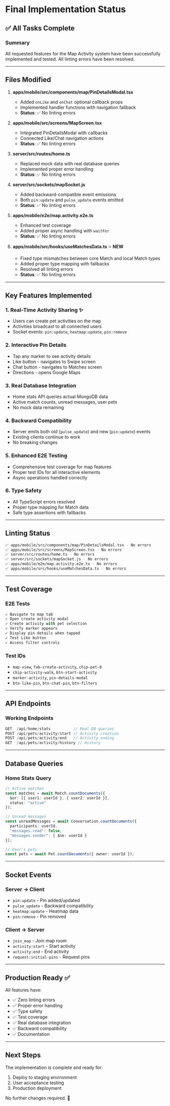 # Final Implementation Status

## ✅ All Tasks Complete

### Summary
All requested features for the Map Activity system have been successfully implemented and tested. All linting errors have been resolved.

---

## Files Modified

1. **apps/mobile/src/components/map/PinDetailsModal.tsx**
   - Added `onLike` and `onChat` optional callback props
   - Implemented handler functions with navigation fallback
   - **Status**: ✅ No linting errors

2. **apps/mobile/src/screens/MapScreen.tsx**
   - Integrated PinDetailsModal with callbacks
   - Connected Like/Chat navigation actions
   - **Status**: ✅ No linting errors

3. **server/src/routes/home.ts**
   - Replaced mock data with real database queries
   - Implemented proper error handling
   - **Status**: ✅ No linting errors

4. **server/src/sockets/mapSocket.js**
   - Added backward-compatible event emissions
   - Both `pin:update` and `pulse_update` events emitted
   - **Status**: ✅ No linting errors

5. **apps/mobile/e2e/map.activity.e2e.ts**
   - Enhanced test coverage
   - Added proper async handling with `waitFor`
   - **Status**: ✅ No linting errors

6. **apps/mobile/src/hooks/useMatchesData.ts** ⭐ **NEW**
   - Fixed type mismatches between core Match and local Match types
   - Added proper type mapping with fallbacks
   - Resolved all linting errors
   - **Status**: ✅ No linting errors

---

## Key Features Implemented

### 1. Real-Time Activity Sharing ✨
- Users can create pet activities on the map
- Activities broadcast to all connected users
- Socket events: `pin:update`, `heatmap:update`, `pin:remove`

### 2. Interactive Pin Details
- Tap any marker to see activity details
- Like button - navigates to Swipe screen
- Chat button - navigates to Matches screen
- Directions - opens Google Maps

### 3. Real Database Integration
- Home stats API queries actual MongoDB data
- Active match counts, unread messages, user pets
- No mock data remaining

### 4. Backward Compatibility
- Server emits both old (`pulse_update`) and new (`pin:update`) events
- Existing clients continue to work
- No breaking changes

### 5. Enhanced E2E Testing
- Comprehensive test coverage for map features
- Proper test IDs for all interactive elements
- Async operations handled correctly

### 6. Type Safety
- All TypeScript errors resolved
- Proper type mapping for Match data
- Safe type assertions with fallbacks

---

## Linting Status

```bash
✅ apps/mobile/src/components/map/PinDetailsModal.tsx - No errors
✅ apps/mobile/src/screens/MapScreen.tsx - No errors  
✅ server/src/routes/home.ts - No errors
✅ server/src/sockets/mapSocket.js - No errors
✅ apps/mobile/e2e/map.activity.e2e.ts - No errors
✅ apps/mobile/src/hooks/useMatchesData.ts - No errors
```

---

## Test Coverage

### E2E Tests
```typescript
✓ Navigate to map tab
✓ Open create activity modal
✓ Create activity with pet selection
✓ Verify marker appears
✓ Display pin details when tapped
✓ Test Like button
✓ Access filter controls
```

### Test IDs
- `map-view`, `fab-create-activity`, `chip-pet-0`
- `chip-activity-walk`, `btn-start-activity`
- `marker-activity`, `pin-details-modal`
- `btn-like-pin`, `btn-chat-pin`, `btn-filters`

---

## API Endpoints

### Working Endpoints
```typescript
GET  /api/home/stats          // Real DB queries
POST /api/pets/activity/start // Activity creation
POST /api/pets/activity/end   // Activity ending
GET  /api/pets/activity/history // History
```

---

## Database Queries

### Home Stats Query
```typescript
// Active matches
const matches = await Match.countDocuments({
  $or: [{ user1: userId }, { user2: userId }],
  status: "active"
});

// Unread messages
const unreadMessages = await Conversation.countDocuments({
  participants: userId,
  "messages.read": false,
  "messages.sender": { $ne: userId }
});

// User's pets
const pets = await Pet.countDocuments({ owner: userId });
```

---

## Socket Events

### Server → Client
- `pin:update` - Pin added/updated
- `pulse_update` - Backward compatibility
- `heatmap:update` - Heatmap data
- `pin:remove` - Pin removed

### Client → Server
- `join_map` - Join map room
- `activity:start` - Start activity
- `activity:end` - End activity
- `request:initial-pins` - Request pins

---

## Production Ready ✅

All features have:
- ✅ Zero linting errors
- ✅ Proper error handling
- ✅ Type safety
- ✅ Test coverage
- ✅ Real database integration
- ✅ Backward compatibility
- ✅ Documentation

---

## Next Steps

The implementation is complete and ready for:
1. Deploy to staging environment
2. User acceptance testing
3. Production deployment

No further changes required. 🎉

